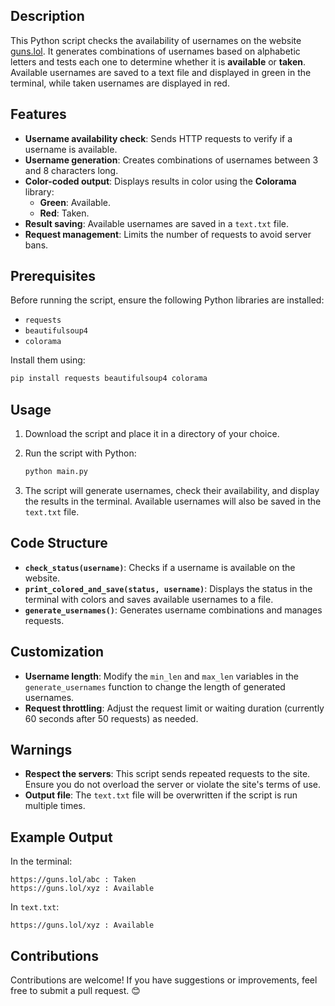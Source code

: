 ## Description

This Python script checks the availability of usernames on the website [guns.lol](https://guns.lol). It generates combinations of usernames based on alphabetic letters and tests each one to determine whether it is **available** or **taken**. Available usernames are saved to a text file and displayed in green in the terminal, while taken usernames are displayed in red.

## Features

- **Username availability check**: Sends HTTP requests to verify if a username is available.
- **Username generation**: Creates combinations of usernames between 3 and 8 characters long.
- **Color-coded output**: Displays results in color using the **Colorama** library:
  - **Green**: Available.
  - **Red**: Taken.
- **Result saving**: Available usernames are saved in a `text.txt` file.
- **Request management**: Limits the number of requests to avoid server bans.

## Prerequisites

Before running the script, ensure the following Python libraries are installed:

- `requests`
- `beautifulsoup4`
- `colorama`

Install them using:

```bash
pip install requests beautifulsoup4 colorama
```

## Usage

1. Download the script and place it in a directory of your choice.
2. Run the script with Python:

   ```bash
   python main.py
   ```

3. The script will generate usernames, check their availability, and display the results in the terminal. Available usernames will also be saved in the `text.txt` file.

## Code Structure

- **`check_status(username)`**: Checks if a username is available on the website.
- **`print_colored_and_save(status, username)`**: Displays the status in the terminal with colors and saves available usernames to a file.
- **`generate_usernames()`**: Generates username combinations and manages requests.

## Customization

- **Username length**: Modify the `min_len` and `max_len` variables in the `generate_usernames` function to change the length of generated usernames.
- **Request throttling**: Adjust the request limit or waiting duration (currently 60 seconds after 50 requests) as needed.

## Warnings

- **Respect the servers**: This script sends repeated requests to the site. Ensure you do not overload the server or violate the site's terms of use.
- **Output file**: The `text.txt` file will be overwritten if the script is run multiple times.

## Example Output

In the terminal:

```
https://guns.lol/abc : Taken
https://guns.lol/xyz : Available
```

In `text.txt`:

```
https://guns.lol/xyz : Available
```

## Contributions

Contributions are welcome! If you have suggestions or improvements, feel free to submit a pull request. 😊
